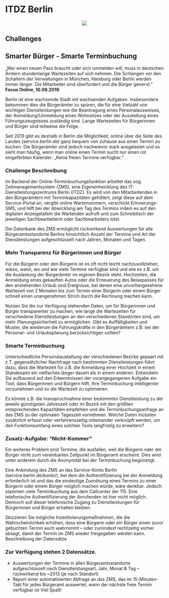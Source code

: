 # ITDZ Berlin

<center>
  <img src="https://smartcountry-hacks.de/wp-content/uploads/2018/08/itdz_logo.svg"/>
</center>

## Challenges

## Smarter Bürger - Smarte Terminbuchung
„Wer einen neuen Pass braucht oder sich ummelden will, muss in deutschen Ämtern stundenlange Wartezeiten auf sich nehmen. Die Schlangen vor den Schaltern der Verwaltungen in München, Hamburg oder Berlin werden immer länger. Die Mitarbeiter sind überfordert und die Bürger genervt.”
**Focus Online, 10.06.2016**


Berlin ist eine wachsende Stadt mit wachsenden Aufgaben. Insbesondere bekommen dies die Bürgerämter zu spüren, die für eine Vielzahl von wichtigen Dienstleistungen wie die Beantragung eines Personalausweises, der Anmeldung/Ummeldung eines Wohnsitzes oder der Ausstellung eines Führungszeugnisses zuständig sind. Lange Wartezeiten für Bürgerinnen und Bürger sind teilweise die Folge.

Seit 2013 gibt es deshalb in Berlin die Möglichkeit, online über die Seite des Landes (service.berlin.de) ganz bequem von zuhause aus einen Termin zu buchen. Die Bürgerämter sind jedoch nachwievor stark ausgelastet und so sieht man häufig, wenn man online einen Termin sucht nur einen rot eingefärbten Kalender: „Keine freien Termine verfügbar.“

### Challenge Beschreibung

Im Backend der Online-Terminbuchungsfunktion arbeitet das sog. Zeitmanagementsystem (ZMS), eine Eigenentwicklung des IT-Dienstleistungszentrums Berlin (ITDZ). Es wird von den Mitarbeitenden in den Bürgerämtern mit Terminkapazitäten gefüttert, zeigt diese auf dem Service-Portal an, vergibt online Wartenummern, verschickt Erinnerungs-SMS, und hilft bei der Abwicklung am Tag des Termins indem es auf den digitalen Anzeigetafeln die Wartenden aufruft und zum Schreibtisch der jeweiligen Sachbearbeiterin oder Sachbearbeiters lotst.

Die Datenbank des ZMS ermöglicht rückwirkend Auswertungen für alle Bürgeramtsstandorte Berlins hinsichtlich Anzahl der Termine und Art der Dienstleistungen aufgeschlüsselt nach Jahren, Monaten und Tagen.

### Mehr Transparenz für Bürgerinnen und Bürger
Für die Bürgerin oder den Bürgerin ist es oft nicht leicht nachzuvollziehen, wieso, wann, wo und wie viele Termine verfügbar sind und wie es z.B. um die Auslastung der Bürgerämter im eigenen Bezirk steht. Hochzeiten, die Anmeldung eines gekauften Autos oder die Erneuerung des Reisepasses für den anstehenden Urlaub sind Ereignisse, bei denen eine unvorhergesehene Wartezeit von 2 Monaten bis zum Termin einer Bürgerin oder einem Bürger schnell einen unangenehmen Strich durch die Rechnung machen kann.

Nutzen Sie die zur Verfügung stehenden Daten, um für Bürgerinnen und Bürger transparenter zu machen, wie lange die Wartezeiten für verschiedene Dienstleistungen an den verschiedenen Standorten sind, um mehr Planungssicherheit zu ermöglichen. Gibt es Auffälligkeiten und Muster, die wiederum die Führungskräfte in den Bürgerämtern z.B. bei der Personal- und Urlaubsplanung berücksichtigen sollten?

### Smarte Terminbuchung
Unterschiedliche Personalaustattung der verschiedenen Bezirke gepaart mit z.T. gegensätzlicher Nachfrage nach bestimmten Dienstleistungen führt dazu, dass die Wartezeit für z.B. die Anmeldung einer Hochzeit in einem Standesamt ein vielfaches länger dauert als in einem anderen.
Entwickeln Sie aufbauend auf den Erkenntnissen der vorangegangenen Aufgabe ein Tool, dass Bürgerinnen und Bürgern hilft, ihre Terminbuchung intelligenter vorzunehmen und so die Wartezeit zu optimieren.

Es könnte z.B. die Inanspruchnahme einer bestimmten Dienstleistung zu der jeweils günstigsten Jahreszeit oder im Bezirk mit den größten entsprechenden Kapazitäten empfehlen und die Terminbuchungsanfrage an das ZMS zu der optimalen Tageszeit vornehmen.
Welche Daten müssten zusätzlich erfasst oder verfahrensseitig miteinander verknüpft werden, um den Funktionsumfang eines solchen Tools langfristig zu erweitern?   

### Zusatz-Aufgabe: “Nicht-Kommer”

Ein weiteres Problem sind Termine, die ausfallen, weil die Bürgerin oder der Bürger nicht zum vereinbarten Zeitpunkt im Bürgeramt erscheint. Dies wird unter anderem durch die Anonymität bei der Terminbuchung begünstigt.

Eine Anbindung des ZMS an das Service-Konto Berlin (service.berlin.de/konto/), bei dem die Authentifizierung bei der Anmeldung erforderlich ist und das die eindeutige Zuordnung eines Termins zu einer Bürgerin oder einem Bürger möglich machen würde, wäre denkbar. Jedoch stammen viele Terminbuchung aus dem Callcenter der 115. Eine telefonische Authentifizierung der Anrufenden ist hier nicht möglich. Dennoch soll dieser telefonische Zugang zu Dienstleistungen für Bürgerinnen und Bürger erhalten bleiben.

Skizzieren Sie mögliche Inzentivierungsmaßnahmen, die die Wahrscheinlichkeit erhöhen, dass eine Bürgerin oder ein Bürger einen zuvor gebuchten Termin auch wahrnimmt – oder zumindest rechtzeitig vorher absagt, damit der Termin im ZMS wieder freigegeben werden kann.
Beschreibung der Datensätze

### Zur Verfügung stehen 2 Datensätze.

* Auswertungen der Termine in allen Bürgeramtsstandorte aufgeschlüsselt nach Dienstleistungsart, Jahr, Monat & Tag – rückwirkend bis ~2013 (je nach Standort)
* Report einer automatisierten Abfrage an das ZMS, das im 15-Minuten-Takt für jedes Bürgeramt auswertet, wann der nächste freie Termin verfügbar ist
Viel Spaß!
